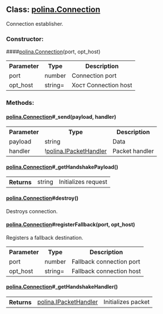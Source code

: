 ## **Class: <a href="https://github.com/LiveTex/Node-Polina/tree/master/docs/Node-Polina/polina/classes/polina.Connection.md">polina.Connection</a>**

 Connection establisher.  


### **Constructor:**
####<a href="https://github.com/LiveTex/Node-Polina/tree/master/docs/Node-Polina/polina/classes/polina.Connection.md">polina.Connection</a>(port, opt_host)

<table>
  <tr>
    <th>Parameter</th><th>Type</th><th>Description</th>
  </tr>
  
  <tr>
    <td>port</td><td>number</td><td>Connection port</td>
  </tr>
  
  <tr>
    <td>opt_host</td><td>string=</td><td>Хост Connection host</td>
  </tr>
  
</table>









### **Methods:**



#### <a href="https://github.com/LiveTex/Node-Polina/tree/master/docs/Node-Polina/polina/classes/polina.Connection.md">polina.Connection</a>#_send(payload, handler)

 



<table>
  <tr>
    <th>Parameter</th><th>Type</th><th>Description</th>
  </tr>
  
  <tr>
    <td>payload</td><td>string</td><td>Data</td>
  </tr>
  
  <tr>
    <td>handler</td><td>!<a href="https://github.com/LiveTex/Node-Polina/tree/master/docs/Node-Polina/polina/interfaces/polina.IPacketHandler.md">polina.IPacketHandler</a></td><td>Packet handler</td>
  </tr>
  
</table>





#### <a href="https://github.com/LiveTex/Node-Polina/tree/master/docs/Node-Polina/polina/classes/polina.Connection.md">polina.Connection</a>#_getHandshakePayload()

 




<table>
  <tr>
    <th>Returns</th><td>string</td><td>Initializes request</td>
  </tr>
</table>




#### <a href="https://github.com/LiveTex/Node-Polina/tree/master/docs/Node-Polina/polina/classes/polina.Connection.md">polina.Connection</a>#destroy()

 Destroys connection. 







#### <a href="https://github.com/LiveTex/Node-Polina/tree/master/docs/Node-Polina/polina/classes/polina.Connection.md">polina.Connection</a>#registerFallback(port, opt_host)

 Registers a fallback destination.  



<table>
  <tr>
    <th>Parameter</th><th>Type</th><th>Description</th>
  </tr>
  
  <tr>
    <td>port</td><td>number</td><td>Fallback connection port</td>
  </tr>
  
  <tr>
    <td>opt_host</td><td>string=</td><td>Fallback connection host</td>
  </tr>
  
</table>





#### <a href="https://github.com/LiveTex/Node-Polina/tree/master/docs/Node-Polina/polina/classes/polina.Connection.md">polina.Connection</a>#_getHandshakeHandler()

 




<table>
  <tr>
    <th>Returns</th><td><a href="https://github.com/LiveTex/Node-Polina/tree/master/docs/Node-Polina/polina/interfaces/polina.IPacketHandler.md">polina.IPacketHandler</a></td><td>Initializes packet</td>
  </tr>
</table>



